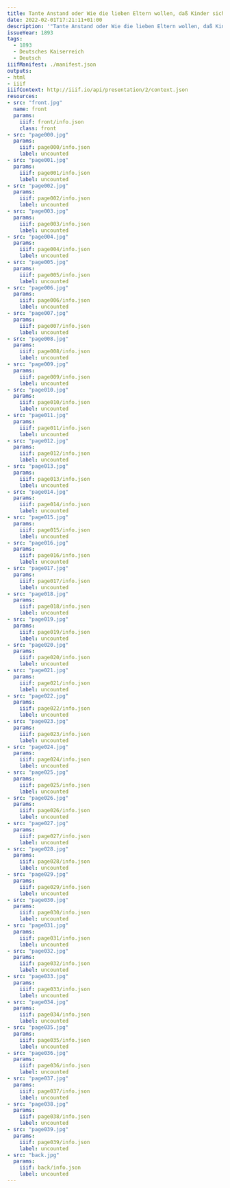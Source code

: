 ```yaml
---
title: Tante Anstand oder Wie die lieben Eltern wollen, daß Kinder sich benehmen sollen
date: 2022-02-01T17:21:11+01:00
description: '"Tante Anstand oder Wie die lieben Eltern wollen, daß Kinder sich benehmen sollen" von Leonore Korn und Marie Koch, erschienen 1893 bei der Bibliografischen Anstand Berlin. <a class="worldcat" href="http://www.worldcat.org/oclc/254638330">&nbsp;</a>'
issueYear: 1893
tags:
  - 1893
  - Deutsches Kaiserreich
  - Deutsch
iiifManifest: ./manifest.json
outputs:
- html
- iiif
iiifContext: http://iiif.io/api/presentation/2/context.json
resources:
- src: "front.jpg"
  name: front
  params:
    iiif: front/info.json
    class: front
- src: "page000.jpg"
  params:
    iiif: page000/info.json
    label: uncounted
- src: "page001.jpg"
  params:
    iiif: page001/info.json
    label: uncounted
- src: "page002.jpg"
  params:
    iiif: page002/info.json
    label: uncounted
- src: "page003.jpg"
  params:
    iiif: page003/info.json
    label: uncounted
- src: "page004.jpg"
  params:
    iiif: page004/info.json
    label: uncounted
- src: "page005.jpg"
  params:
    iiif: page005/info.json
    label: uncounted
- src: "page006.jpg"
  params:
    iiif: page006/info.json
    label: uncounted
- src: "page007.jpg"
  params:
    iiif: page007/info.json
    label: uncounted
- src: "page008.jpg"
  params:
    iiif: page008/info.json
    label: uncounted
- src: "page009.jpg"
  params:
    iiif: page009/info.json
    label: uncounted
- src: "page010.jpg"
  params:
    iiif: page010/info.json
    label: uncounted
- src: "page011.jpg"
  params:
    iiif: page011/info.json
    label: uncounted
- src: "page012.jpg"
  params:
    iiif: page012/info.json
    label: uncounted
- src: "page013.jpg"
  params:
    iiif: page013/info.json
    label: uncounted
- src: "page014.jpg"
  params:
    iiif: page014/info.json
    label: uncounted
- src: "page015.jpg"
  params:
    iiif: page015/info.json
    label: uncounted
- src: "page016.jpg"
  params:
    iiif: page016/info.json
    label: uncounted
- src: "page017.jpg"
  params:
    iiif: page017/info.json
    label: uncounted
- src: "page018.jpg"
  params:
    iiif: page018/info.json
    label: uncounted
- src: "page019.jpg"
  params:
    iiif: page019/info.json
    label: uncounted
- src: "page020.jpg"
  params:
    iiif: page020/info.json
    label: uncounted
- src: "page021.jpg"
  params:
    iiif: page021/info.json
    label: uncounted
- src: "page022.jpg"
  params:
    iiif: page022/info.json
    label: uncounted
- src: "page023.jpg"
  params:
    iiif: page023/info.json
    label: uncounted
- src: "page024.jpg"
  params:
    iiif: page024/info.json
    label: uncounted
- src: "page025.jpg"
  params:
    iiif: page025/info.json
    label: uncounted
- src: "page026.jpg"
  params:
    iiif: page026/info.json
    label: uncounted
- src: "page027.jpg"
  params:
    iiif: page027/info.json
    label: uncounted
- src: "page028.jpg"
  params:
    iiif: page028/info.json
    label: uncounted
- src: "page029.jpg"
  params:
    iiif: page029/info.json
    label: uncounted
- src: "page030.jpg"
  params:
    iiif: page030/info.json
    label: uncounted
- src: "page031.jpg"
  params:
    iiif: page031/info.json
    label: uncounted
- src: "page032.jpg"
  params:
    iiif: page032/info.json
    label: uncounted
- src: "page033.jpg"
  params:
    iiif: page033/info.json
    label: uncounted
- src: "page034.jpg"
  params:
    iiif: page034/info.json
    label: uncounted
- src: "page035.jpg"
  params:
    iiif: page035/info.json
    label: uncounted
- src: "page036.jpg"
  params:
    iiif: page036/info.json
    label: uncounted
- src: "page037.jpg"
  params:
    iiif: page037/info.json
    label: uncounted
- src: "page038.jpg"
  params:
    iiif: page038/info.json
    label: uncounted
- src: "page039.jpg"
  params:
    iiif: page039/info.json
    label: uncounted
- src: "back.jpg"
  params:
    iiif: back/info.json
    label: uncounted
---
```

